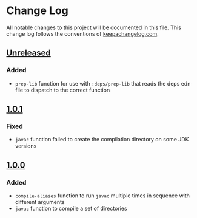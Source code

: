 # Change Log
All notable changes to this project will be documented in this file. This change log follows the conventions of [keepachangelog.com](http://keepachangelog.com/).

## [Unreleased]
### Added
- `prep-lib` function for use with `:deps/prep-lib` that reads the deps edn file to dispatch to the correct function

## [1.0.1]
### Fixed
- `javac` function failed to create the compilation directory on some JDK versions

## [1.0.0]
### Added
- `compile-aliases` function to run `javac` multiple times in sequence with different arguments
- `javac` function to compile a set of directories

[Unreleased]: https://github.com/IGJoshua/americano/compare/v1.0.1...HEAD
[1.0.1]: https://github.com/IGJoshua/americano/compare/v1.0.0...v1.0.1
[1.0.0]: https://github.com/IGJoshua/americano/compare/a786c81c970d8b50b10f002aeb773e3b0165ad78...v1.0.0
